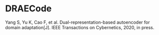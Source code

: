 # DRAECode
Yang S, Yu K, Cao F, et al. Dual-representation-based autoencoder for domain adaptation[J]. IEEE Transactions on Cybernetics, 2020, in press.
